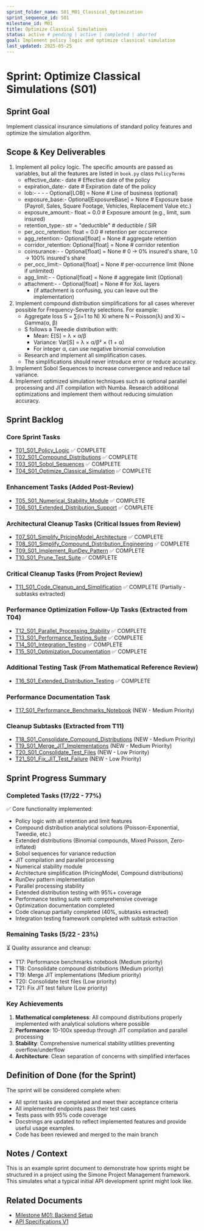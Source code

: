 ```yaml
---
sprint_folder_name: S01_M01_Classical_Optimization
sprint_sequence_id: S01
milestone_id: M01
title: Optimize Classical Simulations
status: active # pending | active | completed | aborted
goal: Implement policy logic and optimize classical simulation
last_updated: 2025-05-25
---
```


# Sprint: Optimize Classical Simulations (S01)

## Sprint Goal
Implement classical insurance simulations of standard policy features and optimize the simulation algorithm.

## Scope & Key Deliverables
1. Implement all policy logic. The specific amounts are passed as variables, but all the features are listed in `book.py` class `PolicyTerms`
   - effective_date:-  date  # Effective date of the policy
   - expiration_date:- date  # Expiration date of the policy
   - lob:- - - - Optional[LOB] = None  # Line of business (optional)
   - exposure_base:-   Optional[ExposureBase] = None  # Exposure base (Payroll, Sales, Square Footage, Vehicles, Replacement Value etc.)
   - exposure_amount:- float = 0.0  # Exposure amount (e.g., limit, sum insured)
   - retention_type:-  str = "deductible"  # deductible / SIR
   - per_occ_retention:  float = 0.0  # retention per occurrence
   - agg_retention:-   Optional[float] = None  # aggregate retention
   - corridor_retention: Optional[float] = None  # corridor retention
   - coinsurance:- - Optional[float] = None  # 0 → 0% insured's share, 1.0 → 100% insured's share
   - per_occ_limit:-   Optional[float] = None  # per-occurrence limit (None if unlimited)
   - agg_limit:- -   Optional[float] = None  # aggregate limit (Optional)
   - attachment:- -  Optional[float] = None  # for XoL layers
      - (if attachment is confusing, you can leave out the implementation)
2. Implement compound distribution simplifications for all cases wherever possible for Frequency-Severity selections. For example:
   - Aggregate loss S = ∑(i=1 to N) Xi where N ~ Poisson(λ) and Xi ~ Gamma(α, β)
   - S follows a Tweedie distribution with:
     - Mean: E[S] = λ × α/β
     - Variance: Var[S] = λ × α/β² × (1 + α)
     - For integer α, can use negative binomial convolution
   - Research and implement all simplification cases.
   - The simplifications should never introduce error or reduce accuracy.
3. Implement Sobol Sequences to increase convergence and reduce tail variance.
4. Implement optimized simulation techniques such as optional parallel processing and JIT compilation with Numba. Research additional optimizations and implement them without reducing simulation accuracy.

## Sprint Backlog

### Core Sprint Tasks
- [T01_S01_Policy_Logic](./TX01_S01_Policy_Logic.md) ✅ COMPLETE
- [T02_S01_Compound_Distributions](./TX02_S01_Compound_Distributions.md) ✅ COMPLETE
- [T03_S01_Sobol_Sequences](./TX03_S01_Sobol_Sequences.md) ✅ COMPLETE
- [T04_S01_Optimize_Classical_Simulation](./TX04_S01_Optimize__Classical_Simulation.md) ✅ COMPLETE

### Enhancement Tasks (Added Post-Review)
- [T05_S01_Numerical_Stability_Module](./TX05_S01_Numerical_Stability_Module.md) ✅ COMPLETE
- [T06_S01_Extended_Distribution_Support](./TX06_S01_Extended_Distribution_Support.md) ✅ COMPLETE

### Architectural Cleanup Tasks (Critical Issues from Review)
- [T07_S01_Simplify_PricingModel_Architecture](./TX07_S01_Simplify_PricingModel_Architecture.md) ✅ COMPLETE
- [T08_S01_Simplify_Compound_Distribution_Engineering](./TX08_S01_Simplify_Compound_Distribution_Engineering.md) ✅ COMPLETE
- [T09_S01_Implement_RunDev_Pattern](./TX09_S01_Implement_RunDev_Pattern.md) ✅ COMPLETE
- [T10_S01_Prune_Test_Suite](./TX10_S01_Prune_Test_Suite.md) ✅ COMPLETE

### Critical Cleanup Tasks (From Project Review)
- [T11_S01_Code_Cleanup_and_Simplification](./TX11_S01_Code_Cleanup_and_Simplification.md) ✅ COMPLETE (Partially - subtasks extracted)

### Performance Optimization Follow-Up Tasks (Extracted from T04)
- [T12_S01_Parallel_Processing_Stability](./TX12_S01_Parallel_Processing_Stability.md) ✅ COMPLETE
- [T13_S01_Performance_Testing_Suite](./TX13_S01_Performance_Testing_Suite.md) ✅ COMPLETE
- [T14_S01_Integration_Testing](./TX14_S01_Integration_Testing.md) ✅ COMPLETE
- [T15_S01_Optimization_Documentation](./TX15_S01_Optimization_Documentation.md) ✅ COMPLETE

### Additional Testing Task (From Mathematical Reference Review)
- [T16_S01_Extended_Distribution_Testing](./TX16_S01_Extended_Distribution_Testing.md) ✅ COMPLETE

### Performance Documentation Task
- [T17_S01_Performance_Benchmarks_Notebook](./T17_S01_Performance_Benchmarks_Notebook.md) (NEW - Medium Priority)

### Cleanup Subtasks (Extracted from T11)
- [T18_S01_Consolidate_Compound_Distributions](./T18_S01_Consolidate_Compound_Distributions.md) (NEW - Medium Priority)
- [T19_S01_Merge_JIT_Implementations](./T19_S01_Merge_JIT_Implementations.md) (NEW - Medium Priority)
- [T20_S01_Consolidate_Test_Files](./T20_S01_Consolidate_Test_Files.md) (NEW - Low Priority)
- [T21_S01_Fix_JIT_Test_Failure](./T21_S01_Fix_JIT_Test_Failure.md) (NEW - Low Priority)

## Sprint Progress Summary

### Completed Tasks (17/22 - 77%)
✅ Core functionality implemented:
- Policy logic with all retention and limit features
- Compound distribution analytical solutions (Poisson-Exponential, Tweedie, etc.)
- Extended distributions (Binomial compounds, Mixed Poisson, Zero-inflated)
- Sobol sequences for variance reduction
- JIT compilation and parallel processing
- Numerical stability module
- Architecture simplification (PricingModel, Compound distributions)
- RunDev pattern implementation
- Parallel processing stability
- Extended distribution testing with 95%+ coverage
- Performance testing suite with comprehensive coverage
- Optimization documentation completed
- Code cleanup partially completed (40%, subtasks extracted)
- Integration testing framework completed with subtask extraction

### Remaining Tasks (5/22 - 23%)
⏳ Quality assurance and cleanup:
- T17: Performance benchmarks notebook (Medium priority)
- T18: Consolidate compound distributions (Medium priority)
- T19: Merge JIT implementations (Medium priority)
- T20: Consolidate test files (Low priority)
- T21: Fix JIT test failure (Low priority)

### Key Achievements
1. **Mathematical completeness**: All compound distributions properly implemented with analytical solutions where possible
2. **Performance**: 10-100x speedup through JIT compilation and parallel processing
3. **Stability**: Comprehensive numerical stability utilities preventing overflow/underflow
4. **Architecture**: Clean separation of concerns with simplified interfaces

## Definition of Done (for the Sprint)
The sprint will be considered complete when:
- All sprint tasks are completed and meet their acceptance criteria
- All implemented endpoints pass their test cases
- Tests pass with 95% code coverage
- Docstrings are updated to reflect implemented features and provide useful usage examples.
- Code has been reviewed and merged to the main branch

## Notes / Context
This is an example sprint document to demonstrate how sprints might be structured in a project using the Simone Project Management framework. This simulates what a typical initial API development sprint might look like.

## Related Documents
- [Milestone M01: Backend Setup](../../02_REQUIREMENTS/M01_Backend_Setup/M01_milestone_meta.md)
- [API Specifications V1](../../02_REQUIREMENTS/M01_Backend_Setup/SPECS_API_V1.md)
